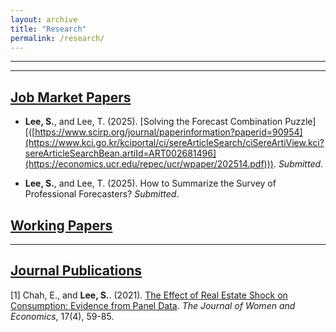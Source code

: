 ```yaml
---
layout: archive
title: "Research"
permalink: /research/
---
```


**** 

****
## <u>Job Market Papers</u>

<!-- - Morana, C., Chauvet, M., and **Silva, M.** (2025). [Extreme Weather in Europe: Determinants and Economic Impact](https://papers.ssrn.com/sol3/papers.cfm?abstract_id=5086307). _R&R_.-->

- **Lee, S.**, and Lee, T. (2025). [Solving the Forecast Combination Puzzle][([https://www.scirp.org/journal/paperinformation?paperid=90954](https://www.kci.go.kr/kciportal/ci/sereArticleSearch/ciSereArtiView.kci?sereArticleSearchBean.artiId=ART002681496](https://economics.ucr.edu/repec/ucr/wpaper/202514.pdf))). _Submitted_.

-  **Lee, S.**, and Lee, T. (2025). How to Summarize the Survey of Professional Forecasters? _Submitted_.

## <u>Working Papers</u>

**** 
## <u>Journal Publications</u>

[1] Chah, E., and **Lee, S.**. (2021). [The Effect of Real Estate Shock on Consumption: Evidence from Panel Data]([https://www.scirp.org/journal/paperinformation?paperid=90954](https://www.kci.go.kr/kciportal/ci/sereArticleSearch/ciSereArtiView.kci?sereArticleSearchBean.artiId=ART002681496)). _The Journal of Women and Economics_, 17(4), 59-85.



